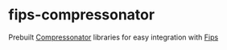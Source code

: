# fips-compressonator

Prebuilt [Compressonator](https://github.com/GPUOpen-Tools/compressonator) libraries for easy integration with [Fips](https://github.com/floooh/fips)
